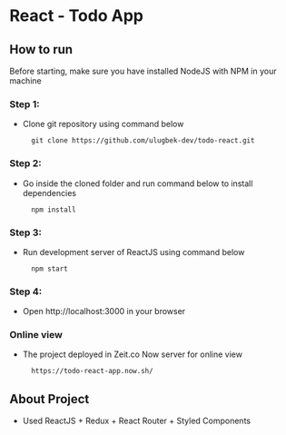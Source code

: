 React - Todo App
======================

## How to run

Before starting, make sure you have installed NodeJS with NPM in your machine


### Step 1:
    
- Clone git repository using command below
    
        git clone https://github.com/ulugbek-dev/todo-react.git

### Step 2:

- Go inside the cloned folder and run command below to install dependencies

        npm install

### Step 3:

- Run development server of ReactJS using command below

        npm start

### Step 4:

- Open http://localhost:3000 in your browser


### Online view

- The project deployed in Zeit.co Now server for online view

        https://todo-react-app.now.sh/
        

## About Project

- Used ReactJS + Redux + React Router + Styled Components

